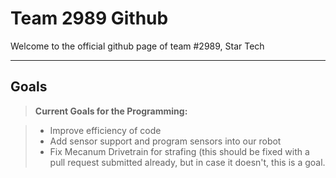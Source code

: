 Team 2989 Github
===================


Welcome to the official github page of team #2989, Star Tech

----------


Goals
-------------
> **Current Goals for the Programming:**

> - Improve efficiency of code
> - Add sensor support and program sensors into our robot
> - Fix Mecanum Drivetrain for strafing (this should be fixed with a pull request submitted already, but in case it doesn't, this is a goal.
